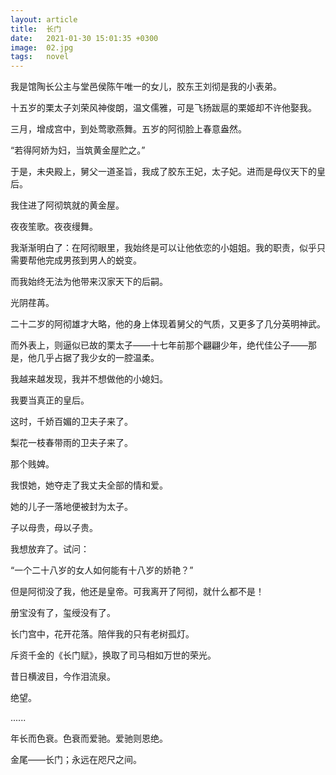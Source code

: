 ```yaml
---
layout: article 
title:  长门
date:   2021-01-30 15:01:35 +0300
image:  02.jpg
tags:   novel
---
```

我是馆陶长公主与堂邑侯陈午唯一的女儿，胶东王刘彻是我的小表弟。

十五岁的栗太子刘荣风神俊朗，温文儒雅，可是飞扬跋扈的栗姬却不许他娶我。

三月，增成宫中，到处莺歌燕舞。五岁的阿彻脸上春意盎然。

“若得阿娇为妇，当筑黄金屋贮之。”

于是，未央殿上，舅父一道圣旨，我成了胶东王妃，太子妃。进而是母仪天下的皇后。

我住进了阿彻筑就的黄金屋。

夜夜笙歌。夜夜缦舞。

我渐渐明白了：在阿彻眼里，我始终是可以让他依恋的小姐姐。我的职责，似乎只需要帮他完成男孩到男人的蜕变。

而我始终无法为他带来汉家天下的后嗣。

光阴荏苒。

二十二岁的阿彻雄才大略，他的身上体现着舅父的气质，又更多了几分英明神武。

而外表上，则逼似已故的栗太子——十七年前那个翩翩少年，绝代佳公子——那是，他几乎占据了我少女的一腔温柔。

我越来越发现，我并不想做他的小媳妇。

我要当真正的皇后。

这时，千娇百媚的卫夫子来了。

梨花一枝春带雨的卫夫子来了。

那个贱婢。

我恨她，她夺走了我丈夫全部的情和爱。

她的儿子一落地便被封为太子。

子以母贵，母以子贵。

我想放弃了。试问：

“一个二十八岁的女人如何能有十八岁的娇艳？”

但是阿彻没了我，他还是皇帝。可我离开了阿彻，就什么都不是！

册宝没有了，玺绶没有了。

长门宫中，花开花落。陪伴我的只有老树孤灯。

斥资千金的《长门赋》，换取了司马相如万世的荣光。

昔日横波目，今作泪流泉。

绝望。

......

年长而色衰。色衰而爱驰。爱驰则恩绝。

金尾——长门；永远在咫尺之间。